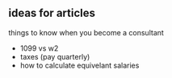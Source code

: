 ## ideas for articles

things to know when you become a consultant

- 1099 vs w2
- taxes (pay quarterly)
- how to calculate equivelant salaries
